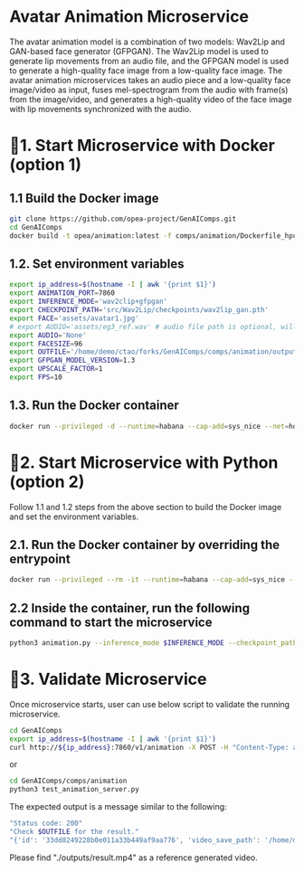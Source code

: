# Avatar Animation Microservice

The avatar animation model is a combination of two models: Wav2Lip and GAN-based face generator (GFPGAN). The Wav2Lip model is used to generate lip movements from an audio file, and the GFPGAN model is used to generate a high-quality face image from a low-quality face image. The avatar animation microservices takes an audio piece and a low-quality face image/video as input, fuses mel-spectrogram from the audio with frame(s) from the image/video, and generates a high-quality video of the face image with lip movements synchronized with the audio.

# 🚀1. Start Microservice with Docker (option 1)

## 1.1 Build the Docker image

```bash
git clone https://github.com/opea-project/GenAIComps.git
cd GenAIComps
docker build -t opea/animation:latest -f comps/animation/Dockerfile_hpu .
```

## 1.2. Set environment variables

```bash
export ip_address=$(hostname -I | awk '{print $1}')
export ANIMATION_PORT=7860
export INFERENCE_MODE='wav2clip+gfpgan'
export CHECKPOINT_PATH='src/Wav2Lip/checkpoints/wav2lip_gan.pth'
export FACE='assets/avatar1.jpg'
# export AUDIO='assets/eg3_ref.wav' # audio file path is optional, will use base64str as input if is 'None'
export AUDIO='None'
export FACESIZE=96
export OUTFILE='/home/demo/ctao/forks/GenAIComps/comps/animation/outputs/result.mp4'
export GFPGAN_MODEL_VERSION=1.3
export UPSCALE_FACTOR=1
export FPS=10
```

## 1.3. Run the Docker container

<!-- docker run --privileged --rm -itd -->

```bash
docker run --privileged -d --runtime=habana --cap-add=sys_nice --net=host --ipc=host --name "animation-service" -v /var/run/docker.sock:/var/run/docker.sock -v /usr/bin/docker:/usr/bin/docker -v $(pwd):$(pwd) -w /home/user/comps/animation -e HABANA_VISIBLE_DEVICES="3" -e OMPI_MCA_btl_vader_single_copy_mechanism=none -e PYTHON=/usr/bin/python3.10 -e INFERENCE_MODE=$INFERENCE_MODE -e CHECKPOINT_PATH=$CHECKPOINT_PATH -e FACE=$FACE -e AUDIO=$AUDIO -e FACESIZE=$FACESIZE -e OUTFILE=$OUTFILE -e GFPGAN_MODEL_VERSION=$GFPGAN_MODEL_VERSION -e UPSCALE_FACTOR=$UPSCALE_FACTOR -e FPS=$FPS -e ANIMATION_PORT=$ANIMATION_PORT opea/animation:latest
```

# 🚀2. Start Microservice with Python (option 2)

Follow 1.1 and 1.2 steps from the above section to build the Docker image and set the environment variables.

## 2.1. Run the Docker container by overriding the entrypoint

```bash
docker run --privileged --rm -it --runtime=habana --cap-add=sys_nice --net=host --ipc=host --name "animation-service" -v /var/run/docker.sock:/var/run/docker.sock -v /usr/bin/docker:/usr/bin/docker -v $(pwd):$(pwd) -w /home/user/comps/animation -e HABANA_VISIBLE_DEVICES="3" -e OMPI_MCA_btl_vader_single_copy_mechanism=none -e PYTHON=/usr/bin/python3.10 -e INFERENCE_MODE=$INFERENCE_MODE -e CHECKPOINT_PATH=$CHECKPOINT_PATH -e FACE=$FACE -e AUDIO=$AUDIO -e FACESIZE=$FACESIZE -e OUTFILE=$OUTFILE -e GFPGAN_MODEL_VERSION=$GFPGAN_MODEL_VERSION -e UPSCALE_FACTOR=$UPSCALE_FACTOR -e FPS=$FPS -e ANIMATION_PORT=$ANIMATION_PORT --entrypoint /bin/bash opea/animation:latest
```

## 2.2 Inside the container, run the following command to start the microservice

```bash
python3 animation.py --inference_mode $INFERENCE_MODE --checkpoint_path $CHECKPOINT_PATH --face $FACE --audio $AUDIO --outfile $OUTFILE --img_size $FACESIZE -v $GFPGAN_MODEL_VERSION -s $UPSCALE_FACTOR --fps $FPS --only_center_face --bg_upsampler None
```

# 🚀3. Validate Microservice

Once microservice starts, user can use below script to validate the running microservice.

```bash
cd GenAIComps
export ip_address=$(hostname -I | awk '{print $1}')
curl http://${ip_address}:7860/v1/animation -X POST -H "Content-Type: application/json" -d @comps/animation/assets/audio/sample_question.json
```

or

```bash
cd GenAIComps/comps/animation
python3 test_animation_server.py
```

The expected output is a message similar to the following:

```bash
"Status code: 200"
"Check $OUTFILE for the result."
"{'id': '33dd8249228b0e011a33b449af9aa776', 'video_save_path': '/home/demo/ctao/forks/GenAIComps/comps/animation/outputs/result.mp4'}"
```

Please find "./outputs/result.mp4" as a reference generated video.

